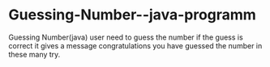 # Guessing-Number--java-programm
Guessing Number(java) user need to guess the number if the guess is correct it gives a message congratulations you have guessed the number in these many try.
